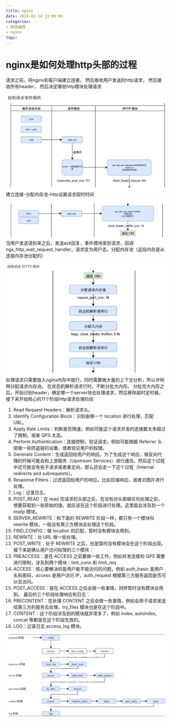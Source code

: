 ```yaml
---
title: nginx
date: 2024-03-14 13:09:09
categories:
- 网络编程
- nginx
tags:
---
```


# nginx是如何处理http头部的过程
请求之前，将nginx和客户端建立连接，
然后接收用户发送的http请求，
然后接收所有header，
然后决定哪些http模块处理请求

![image-20240314131424122](..\images\image-20240314131424122.png)
建立连接-分配内存池-http设置请求超时时间

![image-20240314131919911](..\images\image-20240314131919911.png)
当用户发送请到来之后，发送ack回复，事件模块拿到请求，回调ngx_http_wait_request_handler，请求变为用户态，分配内存池（这段内存是从连接内存池分配的）

![image-20240314132417225](..\images\image-20240314132417225.png)
处理请求只需要放入nginx内存中就行，同时需要做大量的上下文分析，所以许哟啊分配请求内存池。
在状态机解析请求行时，不断分批大内存。
分批完大内存之后，开始识别header，确定哪一个server块去处理请求，然后移除超时定时器，接下来开始核心的11个阶段http请求处理阶段

1. Read Request Headers：解析请求头。
2. Identify Configuration Block：识别由哪一个 location 进行处理，匹配 URL。
3. Apply Rate Limits：判断是否限速。例如可能这个请求并发的连接数太多超过了限制，或者 QPS 太高。
4. Perform Authentication：连接控制，验证请求。例如可能根据 Referrer 头部做一些防盗链的设置，或者验证用户的权限。
5. Generate Content：生成返回给用户的响应。为了生成这个响应，做反向代理的时候可能会和上游服务（Upstream Services）进行通信，然后这个过程中还可能会有些子请求或者重定向，那么还会走一下这个过程（Internal redirects and subrequests）。
6. Response Filters：过滤返回给用户的响应。比如压缩响应，或者对图片进行处理。
7. Log：记录日志。
1. POST_READ：在 read 完请求的头部之后，在没有对头部做任何处理之前，想要获取到一些原始的值，就应该在这个阶段进行处理。这里面会涉及到一个 realip 模块。
2. SERVER_REWRITE：和下面的 REWRITE 阶段一样，都只有一个模块叫 rewrite 模块，一般没有第三方模块会处理这个阶段。
3. FIND_CONFIG：做 location 的匹配，暂时没有模块会用到。
4. REWRITE：对 URL 做一些处理。
5. POST_WRITE：处于 REWRITE 之后，也是暂时没有模块会在这个阶段出现。
接下来是确认用户访问权限的三个模块：
6. PREACCESS：是在 ACCESS 之前要做一些工作，例如并发连接和 QPS 需要进行限制，涉及到两个模块：limt_conn 和 limit_req
7. ACCESS：核心要解决的是用户能不能访问的问题，例如 auth_basic 是用户名和密码，access 是用户访问 IP，auth_request 根据第三方服务返回是否可以去访问。
8. POST_ACCESS：是在 ACCESS 之后会做一些事情，同样暂时没有模块会用到。
最后的三个阶段处理响应和日志：
9. PRECONTENT：在处理 CONTENT 之前会做一些事情，例如会把子请求发送给第三方的服务去处理，try_files 模块也是在这个阶段中。
10. CONTENT：这个阶段涉及到的模块就非常多了，例如 index, autoindex, concat 等都是在这个阶段生效的。
11. LOG：记录日志 access_log 模块。

![image-20240314140800523](..\images\image-20240314140800523.png)
